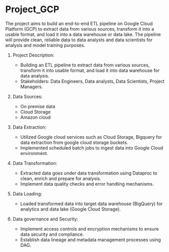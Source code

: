 # Project_GCP
The project aims to build an end-to-end ETL pipeline on Google Cloud Platform (GCP) to extract data from various sources, transform it into a usable format, and load it into a data warehouse or data lake. The pipeline will provide clean, reliable data to data analysts and data scientists for analysis and model training purposes.

1. Project Description: 
   - Building an ETL pipeline to extract data from various sources, transform it into usable format, and load it into data warehouse for data analysis.
   - Stakeholders: Data Engineers, Data analysts, Data Scientists, Project Managers.
2. Data Sources:
   - On premise data
   - Cloud Storage
   - Amazon cloud

3. Data Extraction:
   - Utilized Google cloud services such as Cloud Storage, Bigquery for data extraction from google cloud storage buckets.
   - Implemented scheduled batch jobs to ingest data into Google Cloud environment.
     
4. Data Transformation:
   - Extracted data goes under data transformation using Dataproc to clean, enrich and prepare for analysis.
   - Implement data quality checks and error handling mechanisms.

5. Data Loading:
    - Loaded transformed data into target data warehouse (BigQuery) for analytics and data lake (Google Cloud Storage).

6. Data governance and Security:
   - Implement access controls and encryption mechanisms to ensure data security and compliance.
   - Establish data lineage and metadata management processes using DAG.

